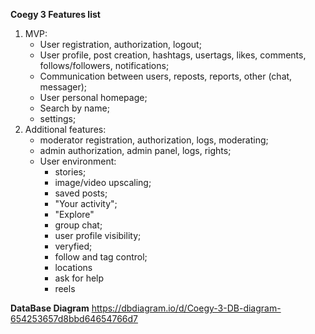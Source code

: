 **Coegy 3 Features list**
1. MVP:
    - User registration, authorization, logout;
    - User profile, post creation, hashtags, usertags, likes, comments, follows/followers, notifications; 
    - Communication between users, reposts, reports, other (chat, messager);
    - User personal homepage;
    - Search by name;
    - settings;
2. Additional features:
    - moderator registration, authorization, logs, moderating;
    - admin authorization, admin panel, logs, rights;
    - User environment:
        - stories;
        - image/video upscaling; 
        - saved posts;
        - "Your activity";
        - "Explore"
        - group chat;
        - user profile visibility;
        - veryfied;
        - follow and tag control;
        - locations
        - ask for help
        - reels

**DataBase Diagram**
https://dbdiagram.io/d/Coegy-3-DB-diagram-654253657d8bbd64654766d7